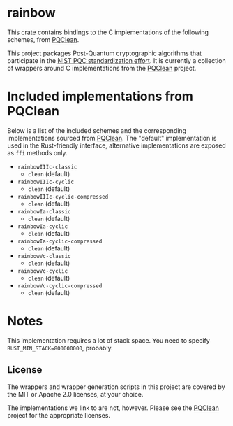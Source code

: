 # rainbow

This crate contains bindings to the C implementations of the following schemes,
from [PQClean][pqclean].

This project packages Post-Quantum cryptographic algorithms that participate in
the [NIST PQC standardization effort][nistpqc]. It is currently a collection of
wrappers around C implementations from the [PQClean][pqclean] project.

# Included implementations from PQClean

Below is a list of the included schemes and the corresponding implementations
sourced from [PQClean][pqclean]. The "default" implementation is used in the
Rust-friendly interface, alternative implementations are exposed as ``ffi``
methods only.

 * ``rainbowIIIc-classic``
    * ``clean`` (default)
 * ``rainbowIIIc-cyclic``
    * ``clean`` (default)
 * ``rainbowIIIc-cyclic-compressed``
    * ``clean`` (default)
 * ``rainbowIa-classic``
    * ``clean`` (default)
 * ``rainbowIa-cyclic``
    * ``clean`` (default)
 * ``rainbowIa-cyclic-compressed``
    * ``clean`` (default)
 * ``rainbowVc-classic``
    * ``clean`` (default)
 * ``rainbowVc-cyclic``
    * ``clean`` (default)
 * ``rainbowVc-cyclic-compressed``
    * ``clean`` (default)

# Notes
This implementation requires a lot of stack space.
You need to specify ``RUST_MIN_STACK=800000000``, probably.


## License

The wrappers and wrapper generation scripts in this project are covered by the
MIT or Apache 2.0 licenses, at your choice.

The implementations we link to are not, however. Please see the [PQClean][pqclean]
project for the appropriate licenses.

[pqclean]: https://github.com/PQClean/PQClean/
[nistpqc]: https://nist.gov/pqc/